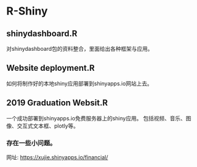 #  R-Shiny

## shinydashboard.R
对shinydashboard包的资料整合，里面给出各种框架与应用。

## Website deployment.R
如何将制作好的本地shiny应用部署到shinyapps.io网站上去。

## 2019 Graduation Websit.R
一个成功部署到shinyapps.io免费服务器上的shiny应用。
包括视频、音乐、图像、交互式文本框、plotly等。
### 存在一些小问题。
网址:  https://xujie.shinyapps.io/financial/

